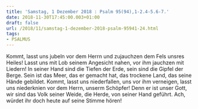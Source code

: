 ```yaml
---
title: 'Samstag, 1 Dezember 2018 : Psalm 95(94),1-2.4-5.6-7.'
date: 2018-11-30T17:45:00.003+01:00
draft: false
url: /2018/11/samstag-1-dezember-2018-psalm-95941-24.html
tags: 
- PSALMUS
---
```


Kommt, lasst uns jubeln vor dem Herrn und zujauchzen dem Fels unsres Heiles! Lasst uns mit Lob seinem Angesicht nahen, vor ihm jauchzen mit Liedern! In seiner Hand sind die Tiefen der Erde, sein sind die Gipfel der Berge. Sein ist das Meer, das er gemacht hat, das trockene Land, das seine Hände gebildet. Kommt, lasst uns niederfallen, uns vor ihm verneigen, lasst uns niederknien vor dem Herrn, unserm Schöpfer! Denn er ist unser Gott, wir sind das Volk seiner Weide, die Herde, von seiner Hand geführt. Ach, würdet ihr doch heute auf seine Stimme hören!